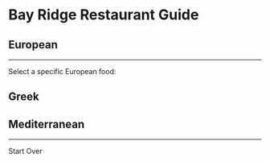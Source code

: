 # Bay Ridge Restaurant Guide
## European
---
Select a specific European food:
## Greek
## Mediterranean
---
Start Over